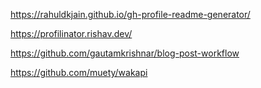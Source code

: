 https://rahuldkjain.github.io/gh-profile-readme-generator/

https://profilinator.rishav.dev/

https://github.com/gautamkrishnar/blog-post-workflow

https://github.com/muety/wakapi

